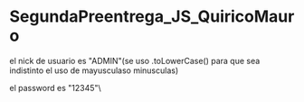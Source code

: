 # SegundaPreentrega_JS_QuiricoMauro
el nick de usuario es "ADMIN"(se uso .toLowerCase() para que sea indistinto el uso de mayusculaso minusculas)

el password es "12345"\
